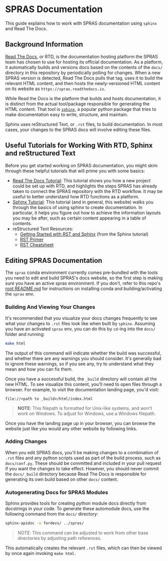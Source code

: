 # SPRAS Documentation

This guide explains how to work with SPRAS documentation using `sphinx` and Read
The Docs.

## Background Information

[Read The Docs](https://docs.readthedocs.com/platform/stable/), or RTD, is the
documentation hosting platform the SPRAS team has chosen to use for hosting its
official documentation. As a platform, it automatically builds and versions docs
based on the contents of the `docs/` directory in this repository by periodically
polling for changes. When a new SPRAS version is detected, Read The Docs pulls
that tag, uses it to build the relevant HTML content, and then hosts the
newly-versioned HTML content on its website as `https://spras.readthedocs.io`.

While Read the Docs is the platform that builds and hosts documentation, it is
distinct from the actual tool/package responsible for generating the HTML
content. That tool is [`sphinx`](https://www.sphinx-doc.org/en/master/), a
popular python package that tries to make documentation easy to write, structure,
and maintain.

Sphinx uses reStructured Text, or `.rst` files, to build documentation. In most
cases, your changes to the SPRAS docs will involve editing these files.

## Useful Tutorials for Working With RTD, Sphinx and reStructured Text

Before you get started working on SPRAS documentation, you might skim through
these helpful tutorials that will prime you with some basics:

- [Read The Docs Tutorial](https://docs.readthedocs.com/platform/stable/tutorial/index.html):
  This tutorial shows you how a new project could be set up with RTD, and
  highlights the steps SPRAS has already taken to connect the SPRAS repository
  with the RTD workflow. It may be useful to better understand how RTD functions
  as a platform.
- [Sphinx Tutorial](https://sphinx-tutorial.readthedocs.io/): This tutorial (and
  in general, this website) walks you through the basics of using sphinx to
  create documentation. In particular, it helps you figure out how to achieve
  the information layouts you may be after, such as certain content appearing in
  a table of contents.
- reStructured Text Resources:
  - [Getting Started with RST and Sphinx](https://sphinx-tutorial.readthedocs.io/step-1/)
    (from the Sphinx tutorial)
  - [RST Primer](https://www.sphinx-doc.org/en/master/usage/restructuredtext/basics.html#rst-primer)
  - [RST Cheatsheet](https://sphinx-tutorial.readthedocs.io/cheatsheet/)

## Editing SPRAS Documentation

The `spras` conda environment currently comes pre-bundled with the tools you
need to edit and build SPRAS's docs website, so the first step is making sure
you have an active spras environment. If you don't, refer to this repo's
[root README.md](../README.md) for instructions on installing conda and
building/activating the `spras` env.

### Building And Viewing Your Changes

It's recommended that you visualize your docs changes frequently to see what
your changes to `.rst` files look like when built by `sphinx`. Assuming you have
an activated `spras` env, you can do this by `cd`-ing into the `docs/` folder
and running:

```bash
make html
```

The output of this command will indicate whether the build was successful, and
whether there are any warnings you should consider. It's generally bad to ignore
these warnings, so if you see any, try to understand what they mean and how you
can fix them.

Once you have a successful build, the `_build` directory will contain all the
new HTML. To see visualize this content, you'll need to open files through a
browser. For example, to visit the documentation landing page, you'd visit:

```
file://<path to _build>/html/index.html
```

> **NOTE**: This filepath is formatted for Unix-like systems, and won't work on
> Windows. To adjust for Windows, use a Windows filepath.

Once you have the landing page up in your browser, you can browse the website
just like you would any other website by following links.

### Adding Changes

When you edit SPRAS docs, you'll be making changes to a combination of `.rst`
files and any python scripts used as part of the build process, such as
`docs/conf.py`. These should be committed and included in your pull request if
you want the changes to take effect. However, you should never commit the
`docs/_build` directory because Read The Docs is responsible for generating its
own build based on other `docs/` content.

### Autogenerating Docs for SPRAS Modules

Sphinx provides tools for creating python module docs directly from docstrings in your code.
To generate these automodule docs, use the following command from the `docs/` directory:
```bash
sphinx-apidoc -o fordevs/ ../spras/
```
>NOTE: This command can be adjusted to work from other base directories by adjusting path references.

This automatically creates the relevant `.rst` files, which can then be viewed by once again invoking `make html`.
